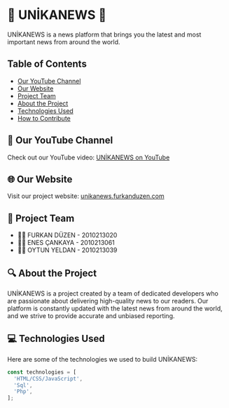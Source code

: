 # 📰 UNİKANEWS 📰

UNİKANEWS is a news platform that brings you the latest and most important news from around the world.

## Table of Contents
- [Our YouTube Channel](#-our-youtube-channel)
- [Our Website](#-our-website)
- [Project Team](#-project-team)
- [About the Project](#-about-the-project)
- [Technologies Used](#-technologies-used)
- [How to Contribute](#-how-to-contribute)

## 🎥 Our YouTube Channel
Check out our YouTube video: [UNİKANEWS on YouTube](https://www.youtube.com/watch?v=TW0LS3jFv54&ab_channel=FurkanD%C3%BCzen)

## 🌐 Our Website
Visit our project website: [unikanews.furkanduzen.com](http://unikanews.furkanduzen.com)

## 👥 Project Team
- 🧑‍💻 FURKAN DÜZEN - 2010213020
- 🧑‍💻 ENES ÇANKAYA - 2010213061
- 🧑‍💻 OYTUN YELDAN - 2010213039

## 🔍 About the Project
UNİKANEWS is a project created by a team of dedicated developers who are passionate about delivering high-quality news to our readers. Our platform is constantly updated with the latest news from around the world, and we strive to provide accurate and unbiased reporting.

## 💻 Technologies Used
Here are some of the technologies we used to build UNİKANEWS:
```javascript
const technologies = [
  'HTML/CSS/JavaScript',
  'Sql',
  'Php',
];
